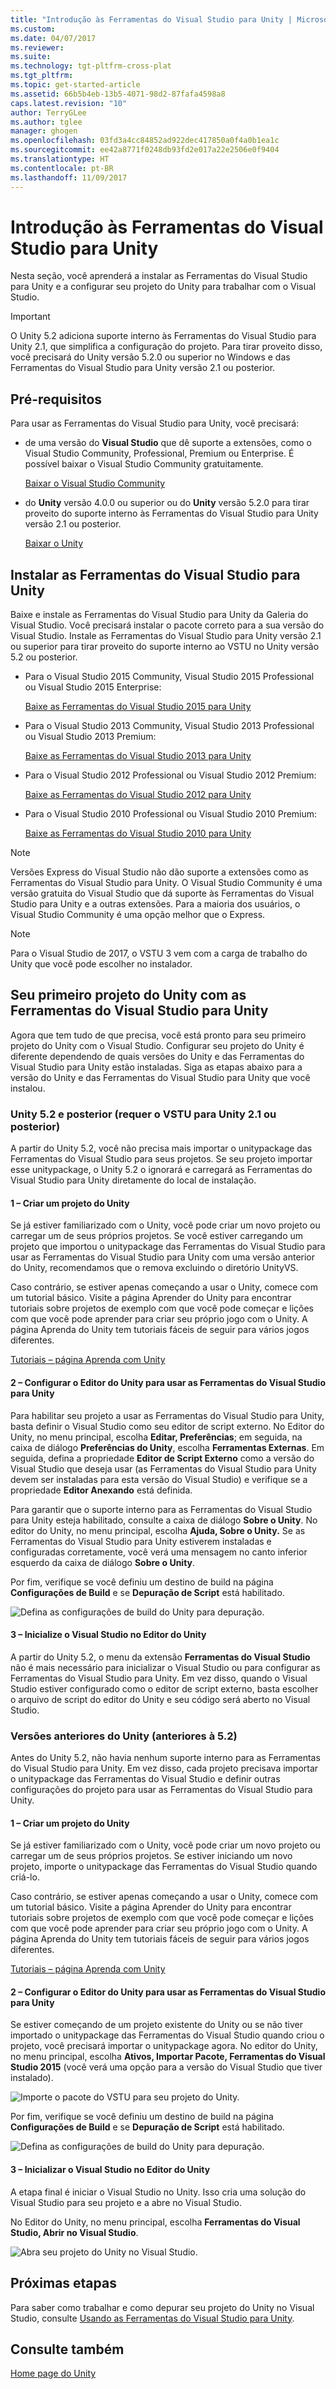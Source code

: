 ```yaml
---
title: "Introdução às Ferramentas do Visual Studio para Unity | Microsoft Docs"
ms.custom: 
ms.date: 04/07/2017
ms.reviewer: 
ms.suite: 
ms.technology: tgt-pltfrm-cross-plat
ms.tgt_pltfrm: 
ms.topic: get-started-article
ms.assetid: 66b5b4eb-13b5-4071-98d2-87fafa4598a8
caps.latest.revision: "10"
author: TerryGLee
ms.author: tglee
manager: ghogen
ms.openlocfilehash: 03fd3a4cc84852ad922dec417850a0f4a0b1ea1c
ms.sourcegitcommit: ee42a8771f0248db93fd2e017a22e2506e0f9404
ms.translationtype: HT
ms.contentlocale: pt-BR
ms.lasthandoff: 11/09/2017
---
```

# <a name="getting-started-with-visual-studio-tools-for-unity"></a>Introdução às Ferramentas do Visual Studio para Unity
Nesta seção, você aprenderá a instalar as Ferramentas do Visual Studio para Unity e a configurar seu projeto do Unity para trabalhar com o Visual Studio.  

> [!IMPORTANT]
>  O Unity 5.2 adiciona suporte interno às Ferramentas do Visual Studio para Unity 2.1, que simplifica a configuração do projeto. Para tirar proveito disso, você precisará do Unity versão 5.2.0 ou superior no Windows e das Ferramentas do Visual Studio para Unity versão 2.1 ou posterior.  

## <a name="prerequisites"></a>Pré-requisitos  
 Para usar as Ferramentas do Visual Studio para Unity, você precisará:  

-   de uma versão do **Visual Studio** que dê suporte a extensões, como o Visual Studio Community, Professional, Premium ou Enterprise. É possível baixar o Visual Studio Community gratuitamente.  

     [Baixar o Visual Studio Community](http://www.visualstudio.com/downloads/download-visual-studio-vs)  

-   do **Unity** versão 4.0.0 ou superior ou do **Unity** versão 5.2.0 para tirar proveito do suporte interno às Ferramentas do Visual Studio para Unity versão 2.1 ou posterior.  

     [Baixar o Unity](https://unity3d.com/get-unity/download)  

## <a name="install-visual-studio-tools-for-unity"></a>Instalar as Ferramentas do Visual Studio para Unity  
 Baixe e instale as Ferramentas do Visual Studio para Unity da Galeria do Visual Studio. Você precisará instalar o pacote correto para a sua versão do Visual Studio. Instale as Ferramentas do Visual Studio para Unity versão 2.1 ou superior para tirar proveito do suporte interno ao VSTU no Unity versão 5.2 ou posterior.  

-   Para o Visual Studio 2015 Community, Visual Studio 2015 Professional ou Visual Studio 2015 Enterprise:  

     [Baixe as Ferramentas do Visual Studio 2015 para Unity](https://visualstudiogallery.msdn.microsoft.com/8d26236e-4a64-4d64-8486-7df95156aba9)  

-   Para o Visual Studio 2013 Community, Visual Studio 2013 Professional ou Visual Studio 2013 Premium:  

     [Baixe as Ferramentas do Visual Studio 2013 para Unity](https://visualstudiogallery.msdn.microsoft.com/20b80b8c-659b-45ef-96c1-437828fe7cf2)  

-   Para o Visual Studio 2012 Professional ou Visual Studio 2012 Premium:  

     [Baixe as Ferramentas do Visual Studio 2012 para Unity](https://visualstudiogallery.msdn.microsoft.com/7ab11d2a-f413-4ed6-b3de-ff1d05157714)  

-   Para o Visual Studio 2010 Professional ou Visual Studio 2010 Premium:  

     [Baixe as Ferramentas do Visual Studio 2010 para Unity](https://visualstudiogallery.msdn.microsoft.com/6e536faa-ce73-494a-a746-6a14753015f1)  

> [!NOTE]
>  Versões Express do Visual Studio não dão suporte a extensões como as Ferramentas do Visual Studio para Unity. O Visual Studio Community é uma versão gratuita do Visual Studio que dá suporte às Ferramentas do Visual Studio para Unity e a outras extensões. Para a maioria dos usuários, o Visual Studio Community é uma opção melhor que o Express.  

> [!NOTE]
>  Para o Visual Studio de 2017, o VSTU 3 vem com a carga de trabalho do Unity que você pode escolher no instalador.  

## <a name="your-first-unity-project-with-visual-studio-tools-for-unity"></a>Seu primeiro projeto do Unity com as Ferramentas do Visual Studio para Unity  
 Agora que tem tudo de que precisa, você está pronto para seu primeiro projeto do Unity com o Visual Studio. Configurar seu projeto do Unity é diferente dependendo de quais versões do Unity e das Ferramentas do Visual Studio para Unity estão instaladas. Siga as etapas abaixo para a versão do Unity e das Ferramentas do Visual Studio para Unity que você instalou.  

### <a name="unity-52-and-higher-requires-vstu-21-or-higher"></a>Unity 5.2 e posterior (requer o VSTU para Unity 2.1 ou posterior)  
 A partir do Unity 5.2, você não precisa mais importar o unitypackage das Ferramentas do Visual Studio para seus projetos. Se seu projeto importar esse unitypackage, o Unity 5.2 o ignorará e carregará as Ferramentas do Visual Studio para Unity diretamente do local de instalação.  

#### <a name="1---create-a-unity-project"></a>1 – Criar um projeto do Unity  
 Se já estiver familiarizado com o Unity, você pode criar um novo projeto ou carregar um de seus próprios projetos. Se você estiver carregando um projeto que importou o unitypackage das Ferramentas do Visual Studio para usar as Ferramentas do Visual Studio para Unity com uma versão anterior do Unity, recomendamos que o remova excluindo o diretório UnityVS.  

 Caso contrário, se estiver apenas começando a usar o Unity, comece com um tutorial básico. Visite a página Aprender do Unity para encontrar tutoriais sobre projetos de exemplo com que você pode começar e lições com que você pode aprender para criar seu próprio jogo com o Unity. A página Aprenda do Unity tem tutoriais fáceis de seguir para vários jogos diferentes.  

 [Tutoriais – página Aprenda com Unity](http://unity3d.com/learn/tutorials/modules)  

#### <a name="2---configure-unity-editor-to-use-visual-studio-tools-for-unity"></a>2 – Configurar o Editor do Unity para usar as Ferramentas do Visual Studio para Unity  
 Para habilitar seu projeto a usar as Ferramentas do Visual Studio para Unity, basta definir o Visual Studio como seu editor de script externo. No Editor do Unity, no menu principal, escolha **Editar, Preferências**; em seguida, na caixa de diálogo **Preferências do Unity**, escolha **Ferramentas Externas**. Em seguida, defina a propriedade **Editor de Script Externo** como a versão do Visual Studio que deseja usar (as Ferramentas do Visual Studio para Unity devem ser instaladas para esta versão do Visual Studio) e verifique se a propriedade **Editor Anexando** está definida.  

 Para garantir que o suporte interno para as Ferramentas do Visual Studio para Unity esteja habilitado, consulte a caixa de diálogo **Sobre o Unity**. No editor do Unity, no menu principal, escolha **Ajuda, Sobre o Unity.** Se as Ferramentas do Visual Studio para Unity estiverem instaladas e configuradas corretamente, você verá uma mensagem no canto inferior esquerdo da caixa de diálogo **Sobre o Unity**.  

 Por fim, verifique se você definiu um destino de build na página **Configurações de Build** e se **Depuração de Script** está habilitado.  

 ![Defina as configurações de build do Unity para depuração. ](../cross-platform/media/vstu_debugging_build_settings.png "vstu_debugging_build_settings")  

#### <a name="3---launch-visual-studio-from-the-unity-editor"></a>3 – Inicialize o Visual Studio no Editor do Unity  
 A partir do Unity 5.2, o menu da extensão **Ferramentas do Visual Studio** não é mais necessário para inicializar o Visual Studio ou para configurar as Ferramentas do Visual Studio para Unity. Em vez disso, quando o Visual Studio estiver configurado como o editor de script externo, basta escolher o arquivo de script do editor do Unity e seu código será aberto no Visual Studio.  

### <a name="previous-versions-of-unity-pre-52"></a>Versões anteriores do Unity (anteriores à 5.2)  
 Antes do Unity 5.2, não havia nenhum suporte interno para as Ferramentas do Visual Studio para Unity. Em vez disso, cada projeto precisava importar o unitypackage das Ferramentas do Visual Studio e definir outras configurações do projeto para usar as Ferramentas do Visual Studio para Unity.  

#### <a name="1---create-a-unity-project"></a>1 – Criar um projeto do Unity  
 Se já estiver familiarizado com o Unity, você pode criar um novo projeto ou carregar um de seus próprios projetos. Se estiver iniciando um novo projeto, importe o unitypackage das Ferramentas do Visual Studio quando criá-lo.  

 Caso contrário, se estiver apenas começando a usar o Unity, comece com um tutorial básico. Visite a página Aprender do Unity para encontrar tutoriais sobre projetos de exemplo com que você pode começar e lições com que você pode aprender para criar seu próprio jogo com o Unity. A página Aprenda do Unity tem tutoriais fáceis de seguir para vários jogos diferentes.  

 [Tutoriais – página Aprenda com Unity](http://unity3d.com/learn/tutorials/modules)  

#### <a name="2---configure-unity-editor-to-use-visual-studio-tools-for-unity"></a>2 – Configurar o Editor do Unity para usar as Ferramentas do Visual Studio para Unity  
 Se estiver começando de um projeto existente do Unity ou se não tiver importado o unitypackage das Ferramentas do Visual Studio quando criou o projeto, você precisará importar o unitypackage agora. No editor do Unity, no menu principal, escolha **Ativos, Importar Pacote, Ferramentas do Visual Studio 2015** (você verá uma opção para a versão do Visual Studio que tiver instalado).  

 ![Importe o pacote do VSTU para seu projeto do Unity.](../cross-platform/media/vstu_configure_unity_import_vstu.png "vstu_configure_unity_import_vstu")  

 Por fim, verifique se você definiu um destino de build na página **Configurações de Build** e se **Depuração de Script** está habilitado.  

 ![Defina as configurações de build do Unity para depuração. ](../cross-platform/media/vstu_debugging_build_settings.png "vstu_debugging_build_settings")  

#### <a name="3---launch-visual-studio-from-unity-editor"></a>3 – Inicializar o Visual Studio no Editor do Unity  
 A etapa final é iniciar o Visual Studio no Unity. Isso cria uma solução do Visual Studio para seu projeto e a abre no Visual Studio.  

 No Editor do Unity, no menu principal, escolha **Ferramentas do Visual Studio, Abrir no Visual Studio**.  

 ![Abra seu projeto do Unity no Visual Studio.](../cross-platform/media/vstu_configure_open_in_visual_studio.png "vstu_configure_open_in_visual_studio")  

## <a name="next-steps"></a>Próximas etapas  

 Para saber como trabalhar e como depurar seu projeto do Unity no Visual Studio, consulte [Usando as Ferramentas do Visual Studio para Unity](../cross-platform/using-visual-studio-tools-for-unity.md).  

## <a name="see-also"></a>Consulte também  
 [Home page do Unity](http://unity3d.com)
